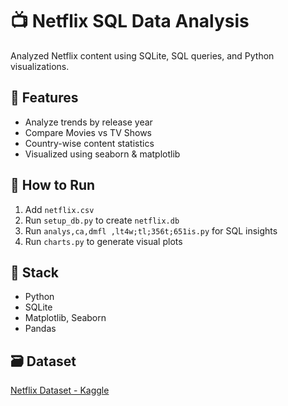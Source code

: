 # 📺 Netflix SQL Data Analysis

Analyzed Netflix content using SQLite, SQL queries, and Python visualizations.

## 📂 Features
- Analyze trends by release year
- Compare Movies vs TV Shows
- Country-wise content statistics
- Visualized using seaborn & matplotlib

## 🚀 How to Run 
1. Add `netflix.csv`
2. Run `setup_db.py` to create `netflix.db`
3. Run `analys,ca,dmfl ,lt4w;tl;356t;651is.py` for SQL insights
4. Run `charts.py` to generate visual plots

## 🧱 Stack
- Python
- SQLite
- Matplotlib, Seaborn
- Pandas

## 🗃️ Dataset
[Netflix Dataset - Kaggle](https://www.kaggle.com/datasets/shivamb/netflix-shows)
